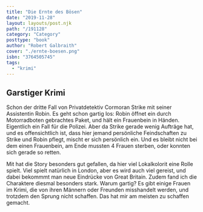 ```yaml
---
title: "Die Ernte des Bösen"
date: "2019-11-28"
layout: layouts/post.njk
path: "/191128"
category: "Category"
posttype: "book"
author: "Robert Galbraith"
cover: "./ernte-boesen.png"
isbn: "3764505745"
tags:
  - "krimi"
---
```

## Garstiger Krimi

Schon der dritte Fall von Privatdetektiv Cormoran Strike mit seiner Assistentin Robin. Es geht schon gartig los: Robin öffnet ein durch Motorradboten gebrachtes Paket, und hält ein Frauenbein in Händen. Eigentlich ein Fall für die Polizei. Aber da Strike gerade wenig Aufträge hat, und es offensichtlich ist, dass hier jemand persönliche Feindschaften zu Strike und Robin pflegt, mischt er sich persönlich ein. Und es bleibt nicht bei dem einen Frauenbein, am Ende mussten 4 Frauen sterben, oder konnten sich gerade so retten.

Mit hat die Story besonders gut gefallen, da hier viel Lokalkolorit eine Rolle spielt. Viel spielt natürlich in London, aber es wird auch viel gereist, und dabei bekommmt man neue Eindrücke von Great Britain. Zudem fand ich die Charaktere diesmal besonders stark. Warum gartig? Es gibt einige Frauen im Krimi, die von ihren Männern oder Freunden misshandelt werden, und trotzdem den Sprung nicht schaffen. Das hat mir am meisten zu schaffen gemacht.
